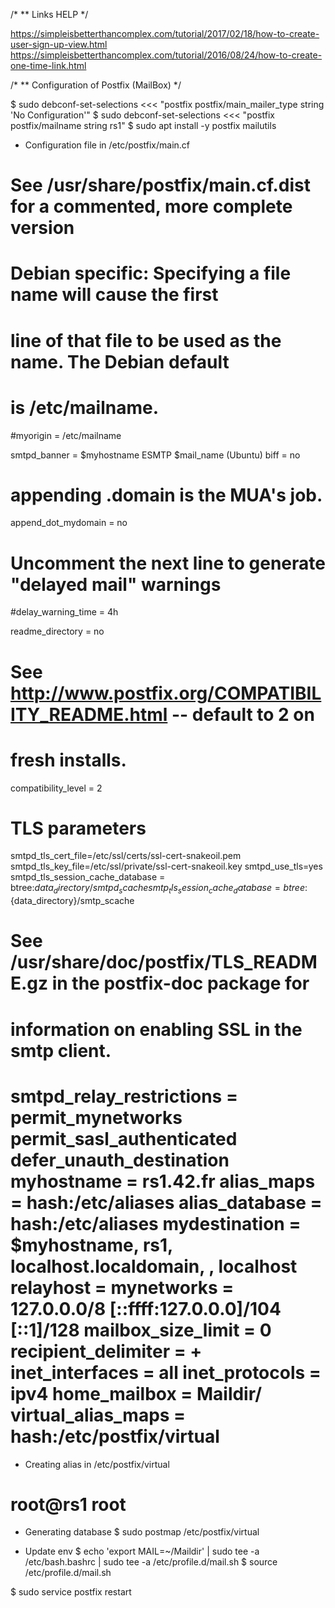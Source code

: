 /*
**	Links HELP
*/

https://simpleisbetterthancomplex.com/tutorial/2017/02/18/how-to-create-user-sign-up-view.html
https://simpleisbetterthancomplex.com/tutorial/2016/08/24/how-to-create-one-time-link.html

/*
**		Configuration of Postfix (MailBox)
*/

$ sudo debconf-set-selections <<< "postfix postfix/main_mailer_type string 'No Configuration'"
$ sudo debconf-set-selections <<< "postfix postfix/mailname string rs1"
$ sudo apt install -y postfix mailutils

* Configuration file in /etc/postfix/main.cf
>>>>
# See /usr/share/postfix/main.cf.dist for a commented, more complete version


# Debian specific:  Specifying a file name will cause the first
# line of that file to be used as the name.  The Debian default
# is /etc/mailname.
#myorigin = /etc/mailname

smtpd_banner = $myhostname ESMTP $mail_name (Ubuntu)
biff = no

# appending .domain is the MUA's job.
append_dot_mydomain = no

# Uncomment the next line to generate "delayed mail" warnings
#delay_warning_time = 4h

readme_directory = no

# See http://www.postfix.org/COMPATIBILITY_README.html -- default to 2 on
# fresh installs.
compatibility_level = 2

# TLS parameters
smtpd_tls_cert_file=/etc/ssl/certs/ssl-cert-snakeoil.pem
smtpd_tls_key_file=/etc/ssl/private/ssl-cert-snakeoil.key
smtpd_use_tls=yes
smtpd_tls_session_cache_database = btree:${data_directory}/smtpd_scache
smtp_tls_session_cache_database = btree:${data_directory}/smtp_scache

# See /usr/share/doc/postfix/TLS_README.gz in the postfix-doc package for
# information on enabling SSL in the smtp client.

smtpd_relay_restrictions = permit_mynetworks permit_sasl_authenticated defer_unauth_destination
myhostname = rs1.42.fr
alias_maps = hash:/etc/aliases
alias_database = hash:/etc/aliases
mydestination = $myhostname, rs1, localhost.localdomain, , localhost
relayhost =
mynetworks = 127.0.0.0/8 [::ffff:127.0.0.0]/104 [::1]/128
mailbox_size_limit = 0
recipient_delimiter = +
inet_interfaces = all
inet_protocols = ipv4
home_mailbox = Maildir/
virtual_alias_maps = hash:/etc/postfix/virtual
====

* Creating alias in /etc/postfix/virtual
>>>>
root@rs1 root
====

* Generating database
$ sudo postmap /etc/postfix/virtual

* Update env
$ echo 'export MAIL=~/Maildir' | sudo tee -a /etc/bash.bashrc | sudo tee -a /etc/profile.d/mail.sh
$ source /etc/profile.d/mail.sh

$ sudo service postfix restart
